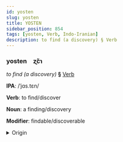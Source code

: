 ```yaml
---
id: yosten
slug: yosten
title: YOSTEN
sidebar_position: 854
tags: [yosten, Verb, Indo-Iranian]
description: to find (a discovery) § Verb
---
```


### yosten&emsp;<span kind="abugida">ɀ́c̃ɿ</span>

*to find (a discovery)* **§** [Verb](../../tags/Verb)

**IPA**: /ˈjɑs.tɛn/

**Verb**: to find/discover

**Noun**: a finding/discovery

**Modifier**: findable/discoverable

<details>
    <summary>Origin</summary>
    Persian یافتن yâftan /jɒːfˈtæn/<br/>
    <em>Indo-Iranian Language Family</em>
</details>